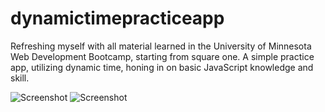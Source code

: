 # dynamictimepracticeapp

Refreshing myself with all material learned in the University of Minnesota Web Development Bootcamp, starting from square one. 
A simple practice app, utilizing dynamic time, honing in on basic JavaScript knowledge and skill.


![Screenshot ](dynamicss1.png)
![Screenshot](dynamicss2.png)